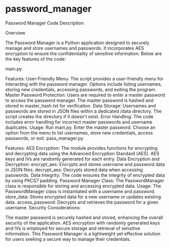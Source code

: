 # password_manager
Password Manager Code Description

Overview

The Password Manager is a Python application designed to securely manage and store usernames and passwords. It incorporates AES encryption to ensure the confidentiality of sensitive information. Below are the key features of the code:

main.py

Features:
User-Friendly Menu:
The script provides a user-friendly menu for interacting with the password manager.
Options include listing usernames, storing new credentials, accessing passwords, and exiting the program.
Master Password Protection:
Users are required to enter a master password to access the password manager.
The master password is hashed and stored in master_hash.txt for verification.
Data Storage:
Usernames and passwords are stored in JSON files within a dedicated /data directory.
The script creates the directory if it doesn't exist.
Error Handling:
The code includes error handling for incorrect master passwords and username duplicates.
Usage:
Run main.py.
Enter the master password.
Choose an option from the menu to list usernames, store new credentials, access passwords, or exit.
pass_manager.py

Features:
AES Encryption:
The module provides functions for encrypting and decrypting data using the Advanced Encryption Standard (AES).
AES keys and IVs are randomly generated for each entry.
Data Encryption and Decryption:
encrypt_aes: Encrypts and stores username and password data in JSON files.
decrypt_aes: Decrypts stored data when accessing passwords.
Data Integrity:
The code ensures the integrity of encrypted data by using PKCS7 padding.
Password Manager Class:
The PasswordManager class is responsible for storing and accessing encrypted data.
Usage:
The PasswordManager class is instantiated with a username and password.
store_data: Stores encrypted data for a new username or updates existing data.
access_password: Decrypts and retrieves the password for a given username.
Security Considerations:

The master password is securely hashed and stored, enhancing the overall security of the application.
AES encryption with randomly generated keys and IVs is employed for secure storage and retrieval of sensitive information.
This Password Manager is a lightweight yet effective solution for users seeking a secure way to manage their credentials.
